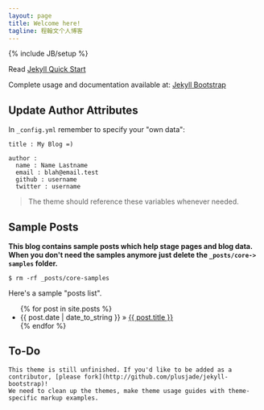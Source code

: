 ```yaml
---
layout: page
title: Welcome here!
tagline: 程翰文个人博客 
---
```

{% include JB/setup %}

Read [Jekyll Quick Start](http://jekyllbootstrap.com/usage/jekyll-quick-start.html)

Complete usage and documentation available at: [Jekyll Bootstrap](http://jekyllbootstrap.com)

## Update Author Attributes

In `_config.yml` remember to specify your "own data":
    
    title : My Blog =)
    
    author :
      name : Name Lastname
      email : blah@email.test
      github : username
      twitter : username

> The theme should reference these variables whenever needed.
    
## Sample Posts

<b>This blog contains sample posts which help stage pages and blog data.</b>
**When you don't need the samples anymore just delete the `_posts/core-> samples` folder.**

    $ rm -rf _posts/core-samples

Here's a sample "posts list".

<ul class="posts">
  {% for post in site.posts %}
    <li><span>{{ post.date | date_to_string }}</span> &raquo; <a href="{{ BASE_PATH }}{{ post.url }}">{{ post.title }}</a></li>
  {% endfor %}
</ul>

## To-Do

	This theme is still unfinished. If you'd like to be added as a contributor, [please fork](http://github.com/plusjade/jekyll-bootstrap)!
	We need to clean up the themes, make theme usage guides with theme-specific markup examples.


